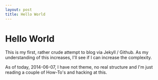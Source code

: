 ```yaml
---
layout: post
title: Hello World
---
```


# Hello World

This is my first, rather crude attempt to blog via Jekyll / Github. As
my understanding of this increases, I'll see if I can increase the
complexity.

As of today, 2014-06-07, I have not theme, no real structure and I'm
just reading a couple of How-To's and hacking at this.
